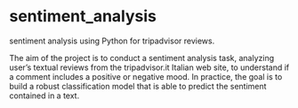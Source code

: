 # sentiment_analysis
sentiment analysis using Python for tripadvisor reviews.

The aim of the project is to conduct a sentiment analysis task, analyzing user’s textual reviews from the tripadvisor.it Italian web site, to understand if a comment includes a positive or negative mood.
In practice, the goal is to build a robust classification model that is able to predict the sentiment contained in a text.
